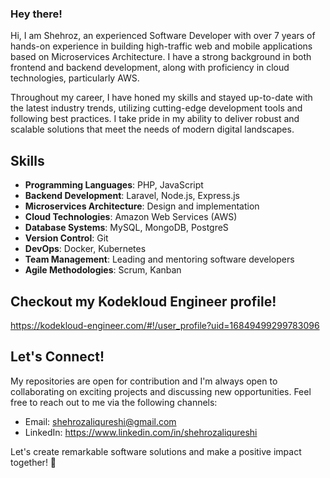 ### Hey there!

Hi, I am Shehroz, an experienced Software Developer with over 7 years of hands-on experience in building high-traffic web and mobile applications based on Microservices Architecture. I have a strong background in both frontend and backend development, along with proficiency in cloud technologies, particularly AWS. 

Throughout my career, I have honed my skills and stayed up-to-date with the latest industry trends, utilizing cutting-edge development tools and following best practices. I take pride in my ability to deliver robust and scalable solutions that meet the needs of modern digital landscapes.

## Skills

- **Programming Languages**: PHP, JavaScript
- **Backend Development**: Laravel, Node.js, Express.js
- **Microservices Architecture**: Design and implementation
- **Cloud Technologies**: Amazon Web Services (AWS)
- **Database Systems**: MySQL, MongoDB, PostgreS
- **Version Control**: Git
- **DevOps**: Docker, Kubernetes
- **Team Management**: Leading and mentoring software developers
- **Agile Methodologies**: Scrum, Kanban

## Checkout my Kodekloud Engineer profile!

https://kodekloud-engineer.com/#!/user_profile?uid=16849499299783096

## Let's Connect!

My repositories are open for contribution and I'm always open to collaborating on exciting projects and discussing new opportunities. Feel free to reach out to me via the following channels:

- Email: shehrozaliqureshi@gmail.com
- LinkedIn: https://www.linkedin.com/in/shehrozaliqureshi

Let's create remarkable software solutions and make a positive impact together! 🌟
